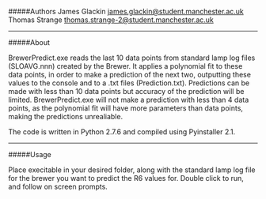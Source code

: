 #####Authors
James Glackin james.glackin@student.manchester.ac.uk  
Thomas Strange thomas.strange-2@student.manchester.ac.uk
____ 
#####About

BrewerPredict.exe reads the last 10 data points from standard lamp log files (SLOAVG.nnn) created by the Brewer. It applies a polynomial fit to these data points, in order to make a prediction of the next two, outputting these values to the console and to a .txt files (Prediction.txt). Predictions can be made with less than 10 data points but accuracy of the prediction will be limited. BrewerPredict.exe will not make a prediction with less than 4 data points, as the polynomial fit will have more parameters than data points, making the predictions unrealiable.  

The code is written in Python 2.7.6 and compiled using Pyinstaller 2.1. 

____ 
#####Usage

Place execitable in your desired folder, along with the standard lamp log file for the brewer you want to predict the R6 values for. 
Double click to run, and follow on screen prompts.  